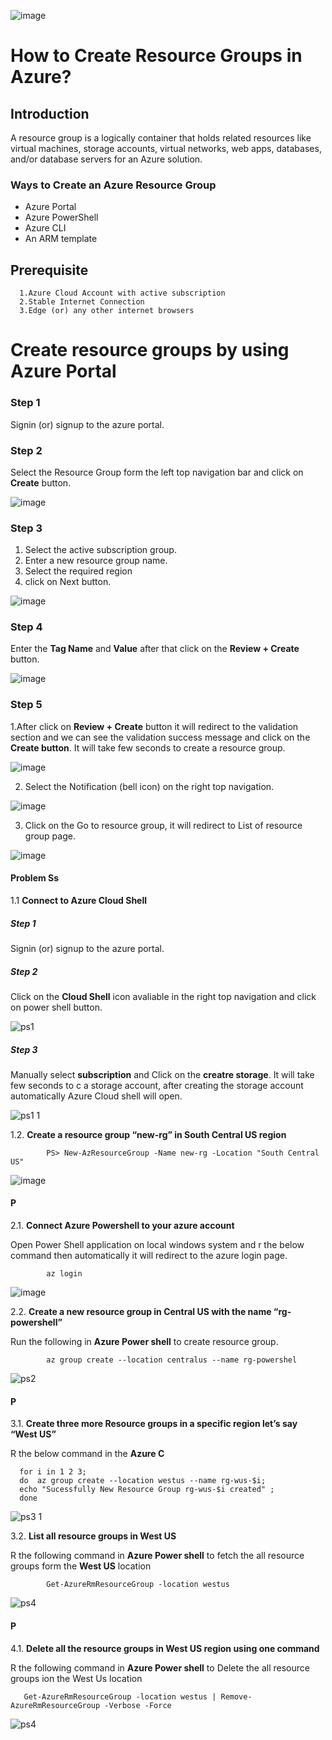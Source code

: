 ![image](https://user-images.githubusercontent.com/46291282/123545171-5fe5b580-d774-11eb-9b8f-5597625b7b81.png)

# How to Create Resource Groups in Azure?

## Introduction

A resource group is a logically container that holds related resources like virtual machines, storage accounts, virtual networks, 
web apps, databases, and/or database servers  for an Azure solution. 

      
### Ways to Create an Azure Resource Group
- Azure Portal
- Azure PowerShell
- Azure CLI
- An ARM template

## Prerequisite

      1.Azure Cloud Account with active subscription
      2.Stable Internet Connection
      3.Edge (or) any other internet browsers

#  Create resource groups by using Azure Portal

### Step 1 
Signin (or) signup to the azure portal.

### Step 2   
Select the Resource Group form the left top navigation bar and click on **Create** button.  
 
![image](https://user-images.githubusercontent.com/46291282/123547761-a68cdd00-d77f-11eb-9e90-d650a1b817fc.png)


### Step 3 
1. Select the active subscription group.
2. Enter a new resource group name.
3. Select the required region
4. click on Next button.

![image](https://user-images.githubusercontent.com/46291282/123547773-b1e00880-d77f-11eb-923e-bc8c2b957b07.png)

### Step 4 
Enter the **Tag Name** and **Value** after that click on the **Review + Create** button.

![image](https://user-images.githubusercontent.com/46291282/123547786-bad0da00-d77f-11eb-8c34-e3dd4bce65df.png)


### Step 5 

1.After click on **Review + Create** button it will redirect to the validation section and we can see the validation success message and  click on the **Create button**. 
It will take few seconds to create a resource group. 

![image](https://user-images.githubusercontent.com/46291282/123547797-c8865f80-d77f-11eb-9fa6-be1b7a3ada32.png)

2. Select the Notification (bell icon) on the right top navigation.

![image](https://user-images.githubusercontent.com/46291282/123547806-d20fc780-d77f-11eb-8611-84d6777f1ccc.png)

3. Click on the Go to resource group, it will redirect to List of resource group page. 

![image](https://user-images.githubusercontent.com/46291282/123547811-d89e3f00-d77f-11eb-9740-43a25c567ee0.png)

 

#### Problem Ss


 

1.1 **Connect to Azure Cloud Shell**

##### Step 1 
Signin (or) signup to the azure portal. 

##### Step 2

Click on the **Cloud Shell** icon avaliable in the right top navigation and click on power shell button. 

![ps1](https://user-images.githubusercontent.com/46291282/123557391-44979c00-d7ae-11eb-80ac-a8af51515128.png)

##### Step 3 
Manually select **subscription** and Click on the **creatre storage**. It will take few seconds to c a storage account, after creating the 
storage account automatically Azure Cloud shell will open. 

![ps1 1](https://user-images.githubusercontent.com/46291282/123557396-4d886d80-d7ae-11eb-956d-3ec4141ce6a7.png)


1.2. **Create a resource group “new-rg” in South Central US region**

            PS> New-AzResourceGroup -Name new-rg -Location "South Central US"

![image](https://user-images.githubusercontent.com/46291282/123557500-b7a11280-d7ae-11eb-9951-12fd6e0c07df.png)

      
####  P    

2.1. **Connect Azure Powershell to your azure account**

Open Power Shell application on local windows system and r the below command then automatically it will redirect to the azure login page.

            az login

![image](https://user-images.githubusercontent.com/46291282/123557480-9c360780-d7ae-11eb-9bbf-5c94b6cab633.png)


      
2.2. **Create a new resource group in Central US with the name “rg-powershell”**

Run the following in **Azure Power shell** to create resource group.

            az group create --location centralus --name rg-powershel

![ps2](https://user-images.githubusercontent.com/46291282/123557353-1ca83880-d7ae-11eb-9963-ecd5a90e9c78.png)


#### P  
 
3.1. **Create three more Resource groups in a specific region let’s say “West US”** 

R the below command in the **Azure C**

      for i in 1 2 3; 
      do  az group create --location westus --name rg-wus-$i; 
      echo "Sucessfully New Resource Group rg-wus-$i created" ; 
      done

![ps3 1](https://user-images.githubusercontent.com/46291282/123557312-e074d800-d7ad-11eb-966d-47eddfcc9786.png)

3.2. **List all resource groups in West US** 

R the following command in **Azure Power shell** to fetch the all 
resource groups form the **West US** location


            Get-AzureRmResourceGroup -location westus

![ps4](https://user-images.githubusercontent.com/46291282/123557288-b15e6680-d7ad-11eb-9a5e-f3cd6c1c3d15.png)


 #### P  
  
4.1. **Delete all the resource groups in West US region using one command**

  R the following command in **Azure Power shell** to Delete the all resource groups ion the West Us location

       Get-AzureRmResourceGroup -location westus | Remove-AzureRmResourceGroup -Verbose -Force

![ps4](https://user-images.githubusercontent.com/46291282/123557255-82e08b80-d7ad-11eb-9d39-5fd9244d2e8d.png)

